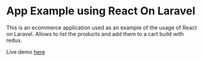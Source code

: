 # App Example using React On Laravel

This is an ecommerce application used as an example of the usage of React on Laravel. Allows to list the products and add them to a cart build with redux.

Live demo [here](https://react-on-laravel-example.herokuapp.com/)
